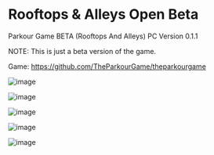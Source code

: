 # Rooftops & Alleys Open Beta
Parkour Game BETA (Rooftops And Alleys) PC Version 0.1.1

NOTE: This is just a beta version of the game.

Game: https://github.com/TheParkourGame/theparkourgame

![image](https://github.com/TheParkourGame/theparkourgame/assets/161755900/3728344a-bc51-44a1-a09f-3906cd599c27)

![image](https://github.com/TheParkourGame/theparkourgame/assets/161755900/bb645f37-2aa4-4905-9112-7d5dd71140bb)

![image](https://github.com/TheParkourGame/theparkourgame/assets/161755900/ac61d7b5-6d5d-4898-b633-d4d381c284cc)

![image](https://github.com/TheParkourGame/theparkourgame/assets/161755900/64ad4ab6-a078-481d-b9f5-cb071cc669b5)

![image](https://github.com/TheParkourGame/theparkourgame/assets/161755900/12ceed46-a929-48a8-a5e1-b57d411ff00b)
